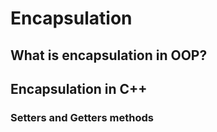 # Encapsulation

## What is encapsulation in OOP?

## Encapsulation in C++

### Setters and Getters methods